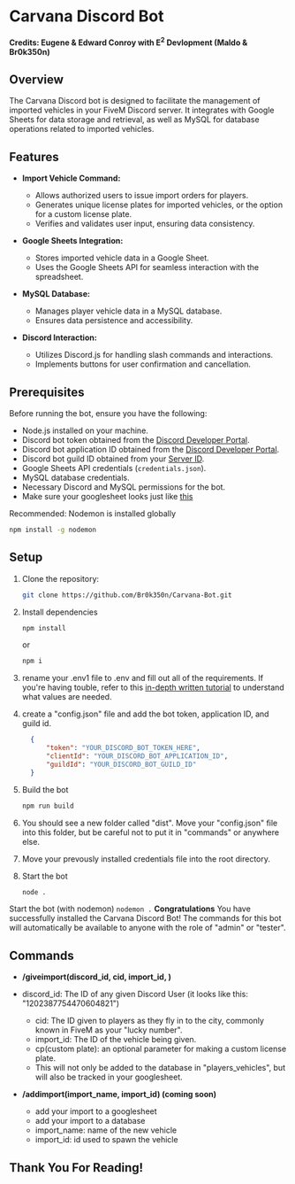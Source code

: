 # Carvana Discord Bot
**Credits: Eugene & Edward Conroy with E<sup>2</sup> Devlopment (Maldo & Br0k350n)**


## Overview

The Carvana Discord bot is designed to facilitate the management of imported vehicles in your FiveM Discord server. It integrates with Google Sheets for data storage and retrieval, as well as MySQL for database operations related to imported vehicles.

## Features

- **Import Vehicle Command:**
  - Allows authorized users to issue import orders for players.
  - Generates unique license plates for imported vehicles, or the option for a custom license plate.
  - Verifies and validates user input, ensuring data consistency.

- **Google Sheets Integration:**
  - Stores imported vehicle data in a Google Sheet.
  - Uses the Google Sheets API for seamless interaction with the spreadsheet.

- **MySQL Database:**
  - Manages player vehicle data in a MySQL database.
  - Ensures data persistence and accessibility.

- **Discord Interaction:**
  - Utilizes Discord.js for handling slash commands and interactions.
  - Implements buttons for user confirmation and cancellation.

## Prerequisites

Before running the bot, ensure you have the following:

- Node.js installed on your machine.
- Discord bot token obtained from the [Discord Developer Portal](https://discord.com/developers/applications).
- Discord bot application ID obtained from the [Discord Developer Portal](https://discord.com/developers/applications).
- Discord bot guild ID obtained from your [Server ID](https://www.alphr.com/discord-find-server-id/).
- Google Sheets API credentials (`credentials.json`).
- MySQL database credentials.
- Necessary Discord and MySQL permissions for the bot.
- Make sure your googlesheet looks just like [this](https://docs.google.com/spreadsheets/d/109znreK_uf8wyWw8QslsLin__uYj__d_3E3bWB9Kl00/edit?usp=sharing)

Recommended: Nodemon is installed globally

  ```bash
  npm install -g nodemon
  ```
## Setup
1. Clone the repository:

   ```bash
   git clone https://github.com/Br0k350n/Carvana-Bot.git
   ```
2. Install dependencies

    ```bash
    npm install
    ```
    or 
    ```bash
    npm i
    ```
3. rename your .env1 file to .env and fill out all of the requirements. If you're having touble, refer to this [in-depth written tutorial](https://dev.to/ku6ryo/google-sheets-api-in-typescript-setup-and-hello-world-10oh) to understand what values are needed.
4. create a "config.json" file and add the bot token, application ID, and guild id.
    ```json
      {
          "token": "YOUR_DISCORD_BOT_TOKEN_HERE",
          "clientId": "YOUR_DISCORD_BOT_APPLICATION_ID",
          "guildId": "YOUR_DISCORD_BOT_GUILD_ID"
      }
    ```
5. Build the bot
   ```bash
   npm run build
   ```
6. You should see a new folder called "dist". Move your "config.json" file into this folder, but be careful not to put it in "commands" or anywhere else.
7. Move your prevously installed credentials file into the root directory.
8. Start the bot
   ```bash
   node .
   ```
Start the bot (with nodemon)
    ```
    nodemon .
    ```
**Congratulations** You have successfully installed the Carvana Discord Bot! The commands for this bot will automatically be available to anyone with the role of "admin" or "tester".
## Commands
  - **/giveimport(discord_id, cid, import_id, <cp>)**
  - discord_id: The ID of any given Discord User (it looks like this: "1202387754470604821")
    - cid: The ID given to players as they fly in to the city, commonly known in FiveM as your "lucky number".
    - import_id: The ID of the vehicle being given.
    - cp(custom plate): an optional parameter for making a custom license plate.
    - This will not only be added to the database in "players_vehicles", but will also be tracked in your googlesheet.

- **/addimport(import_name, import_id) (coming soon)**
  - add your import to a googlesheet
  - add your import to a database
  - import_name: name of the new vehicle
  - import_id: id used to spawn the vehicle

## Thank You For Reading!
    
